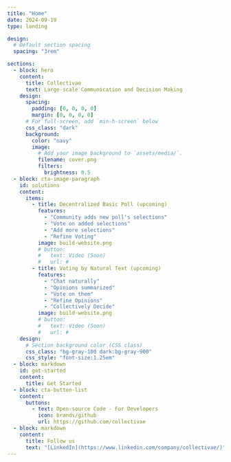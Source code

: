 ```yaml
---
title: "Home"
date: 2024-09-19
type: landing

design:
  # Default section spacing
  spacing: "3rem"

sections:
  - block: hero
    content:
      title: Collectivae
      text: Large-scale Communication and Decision Making
    design:
      spacing:
        padding: [0, 0, 0, 0]
        margin: [0, 0, 0, 0]
      # For full-screen, add `min-h-screen` below
      css_class: "dark"
      background:
        color: "navy"
        image:
          # Add your image background to `assets/media/`.
          filename: cover.png
          filters:
            brightness: 0.5
  - block: cta-image-paragraph
    id: solutions
    content:
      items:
        - title: Decentralized Basic Poll (upcoming)
          features:
            - "Community adds new poll's selections"
            - "Vote on added selections"
            - "Add more selections"
            - "Refine Voting"
          image: build-website.png
          # button:
          #   text: Video (Soon)
          #   url: #
        - title: Voting by Natural Text (upcoming)
          features:
            - "Chat naturally"
            - "Opinions summarized"
            - "Vote on them"
            - "Refine Opinions"
            - "Collectively Decide"
          image: build-website.png
          # button:
          #   text: Video (Soon)
          #   url: #
    design:
      # Section background color (CSS class)
      css_class: "bg-gray-100 dark:bg-gray-900"
      css_style: "font-size:1.25em"
  - block: markdown
    id: get-started
    content:
      title: Get Started
  - block: cta-button-list
    content:
      buttons:
        - text: Open-source Code - For Developers
          icon: brands/github
          url: https://github.com/collectivae
  - block: markdown
    content:
      title: Follow us
      text: "[LinkedIn](https://www.linkedin.com/company/collectivae/)"
---
```

